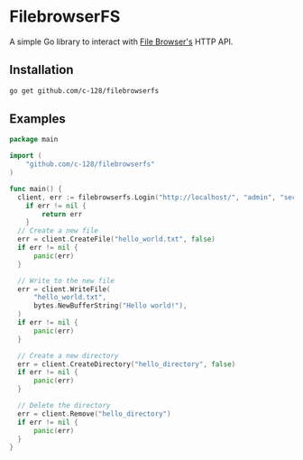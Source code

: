 # FilebrowserFS
A simple Go library to interact with [File Browser's](https://filebrowser.org/) HTTP API.

## Installation
```sh
go get github.com/c-128/filebrowserfs
```

## Examples
```go
package main

import (
	"github.com/c-128/filebrowserfs"
)

func main() {
  client, err := filebrowserfs.Login("http://localhost/", "admin", "securepassword")
	if err != nil {
		return err
	}
  // Create a new file
  err = client.CreateFile("hello_world.txt", false)
  if err != nil {
	  panic(err)
  }

  // Write to the new file
  err = client.WriteFile(
	  "hello_world.txt",
	  bytes.NewBufferString("Hello world!"),
  )
  if err != nil {
	  panic(err)
  }

  // Create a new directory
  err = client.CreateDirectory("hello_directory", false)
  if err != nil {
	  panic(err)
  }

  // Delete the directory
  err = client.Remove("hello_directory")
  if err != nil {
	  panic(err)
  }
}
```
